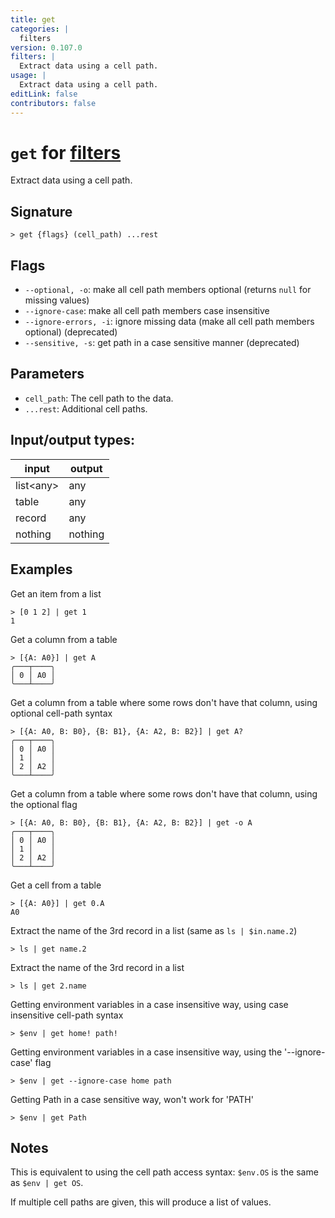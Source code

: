 ```yaml
---
title: get
categories: |
  filters
version: 0.107.0
filters: |
  Extract data using a cell path.
usage: |
  Extract data using a cell path.
editLink: false
contributors: false
---
```

<!-- This file is automatically generated. Please edit the command in https://github.com/nushell/nushell instead. -->

# `get` for [filters](/commands/categories/filters.md)

<div class='command-title'>Extract data using a cell path.</div>

## Signature

```> get {flags} (cell_path) ...rest```

## Flags

 -  `--optional, -o`: make all cell path members optional (returns `null` for missing values)
 -  `--ignore-case`: make all cell path members case insensitive
 -  `--ignore-errors, -i`: ignore missing data (make all cell path members optional) (deprecated)
 -  `--sensitive, -s`: get path in a case sensitive manner (deprecated)

## Parameters

 -  `cell_path`: The cell path to the data.
 -  `...rest`: Additional cell paths.


## Input/output types:

| input     | output  |
| --------- | ------- |
| list&lt;any&gt; | any     |
| table     | any     |
| record    | any     |
| nothing   | nothing |
## Examples

Get an item from a list
```nu
> [0 1 2] | get 1
1
```

Get a column from a table
```nu
> [{A: A0}] | get A
╭───┬────╮
│ 0 │ A0 │
╰───┴────╯

```

Get a column from a table where some rows don't have that column, using optional cell-path syntax
```nu
> [{A: A0, B: B0}, {B: B1}, {A: A2, B: B2}] | get A?
╭───┬────╮
│ 0 │ A0 │
│ 1 │    │
│ 2 │ A2 │
╰───┴────╯

```

Get a column from a table where some rows don't have that column, using the optional flag
```nu
> [{A: A0, B: B0}, {B: B1}, {A: A2, B: B2}] | get -o A
╭───┬────╮
│ 0 │ A0 │
│ 1 │    │
│ 2 │ A2 │
╰───┴────╯

```

Get a cell from a table
```nu
> [{A: A0}] | get 0.A
A0
```

Extract the name of the 3rd record in a list (same as `ls | $in.name.2`)
```nu
> ls | get name.2

```

Extract the name of the 3rd record in a list
```nu
> ls | get 2.name

```

Getting environment variables in a case insensitive way, using case insensitive cell-path syntax
```nu
> $env | get home! path!

```

Getting environment variables in a case insensitive way, using the '--ignore-case' flag
```nu
> $env | get --ignore-case home path

```

Getting Path in a case sensitive way, won't work for 'PATH'
```nu
> $env | get Path

```

## Notes
This is equivalent to using the cell path access syntax: `$env.OS` is the same as `$env | get OS`.

If multiple cell paths are given, this will produce a list of values.